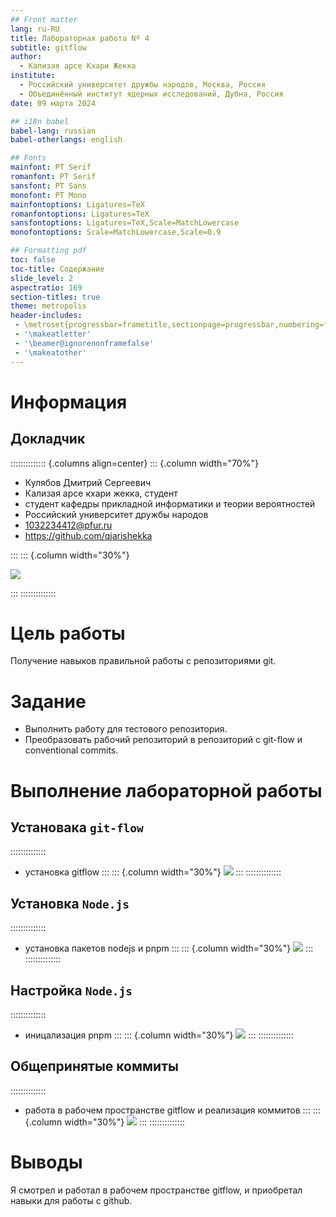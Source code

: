 ```yaml
---
## Front matter
lang: ru-RU
title: Лабораторная работа Nº 4 
subtitle: gitflow
author:
  - Кализая арсе Кхари Жекка 
institute:
  - Российский университет дружбы народов, Москва, Россия
  - Объединённый институт ядерных исследований, Дубна, Россия
date: 09 марта 2024

## i18n babel
babel-lang: russian
babel-otherlangs: english

## Fonts
mainfont: PT Serif
romanfont: PT Serif
sansfont: PT Sans
monofont: PT Mono
mainfontoptions: Ligatures=TeX
romanfontoptions: Ligatures=TeX
sansfontoptions: Ligatures=TeX,Scale=MatchLowercase
monofontoptions: Scale=MatchLowercase,Scale=0.9

## Formatting pdf
toc: false
toc-title: Содержание
slide_level: 2
aspectratio: 169
section-titles: true
theme: metropolis
header-includes:
 - \metroset{progressbar=frametitle,sectionpage=progressbar,numbering=fraction}
 - '\makeatletter'
 - '\beamer@ignorenonframefalse'
 - '\makeatother'
---
```


# Информация

## Докладчик

:::::::::::::: {.columns align=center}
::: {.column width="70%"}

  * Кулябов Дмитрий Сергеевич
  * Кализая арсе кхари жекка, студент
  * студент кафедры прикладной информатики и теории вероятностей
  * Российский университет дружбы народов
  * [1032234412@pfur.ru](mailto:1032234412@pfur.ru)
  * <https://github.com/qjarishekka>

:::
::: {.column width="30%"}

![](./image/qjari.png)

:::
::::::::::::::



# Цель работы

Получение навыков правильной работы с репозиториями git.

# Задание

- Выполнить работу для тестового репозитория.
- Преобразовать рабочий репозиторий в репозиторий с git-flow и conventional commits.


# Выполнение лабораторной работы

## Установака `git-flow`
::::::::::::::
- установка gitflow
:::
::: {.column width="30%"}
![](./image/imagen1.jpg)
:::
::::::::::::::




## Установка `Node.js`

::::::::::::::
- установка пакетов nodejs и pnpm
:::
::: {.column width="30%"}
![](./image/imagen2.jpg)
:::
::::::::::::::




## Настройка `Node.js`

::::::::::::::
- иницализация pnpm
:::
::: {.column width="30%"}
![](./image/imagen3.jpg)
:::
::::::::::::::







## Общепринятые коммиты

::::::::::::::
- работа в рабочем пространстве gitflow и реализация коммитов
:::
::: {.column width="30%"}
![](./image/imagen4.jpg)
:::
::::::::::::::



# Выводы

Я смотрел и работал в рабочем пространстве gitflow, и приобретал навыки для работы с github.
